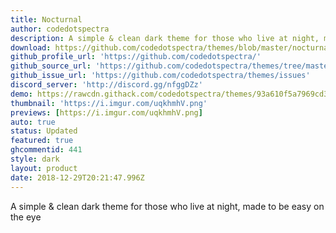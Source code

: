```yaml
---
title: Nocturnal
author: codedotspectra
description: A simple & clean dark theme for those who live at night, made to be easy on the eye.
download: https://github.com/codedotspectra/themes/blob/master/nocturnal/nocturnal.theme.css
github_profile_url: 'https://github.com/codedotspectra/'
github_source_url: 'https://github.com/codedotspectra/themes/tree/master/nocturnal'
github_issue_url: 'https://github.com/codedotspectra/themes/issues'
discord_server: 'http://discord.gg/nfggDZz'
demo: https://rawcdn.githack.com/codedotspectra/themes/93a610f5a7969cd33c286a68816ab428f2e2b1a3/nocturnal/nocturnal.theme.css
thumbnail: 'https://i.imgur.com/uqkhmhV.png'
previews: [https://i.imgur.com/uqkhmhV.png]
auto: true
status: Updated
featured: true
ghcommentid: 441
style: dark
layout: product
date: 2018-12-29T20:21:47.996Z
---
```

A simple & clean dark theme for those who live at night, made to be easy on the eye